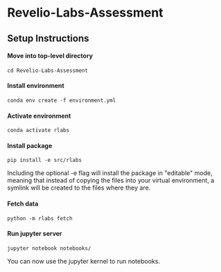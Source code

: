 # Revelio-Labs-Assessment


## Setup Instructions

#### Move into top-level directory
```
cd Revelio-Labs-Assessment
```

#### Install environment
```
conda env create -f environment.yml
```

#### Activate environment
```
conda activate rlabs
```

#### Install package
```
pip install -e src/rlabs
```

Including the optional -e flag will install the package in "editable" mode, meaning that instead of copying the files into your virtual environment, a symlink will be created to the files where they are.

#### Fetch data
```
python -m rlabs fetch
```

#### Run jupyter server
```
jupyter notebook notebooks/
```

You can now use the jupyter kernel to run notebooks.
